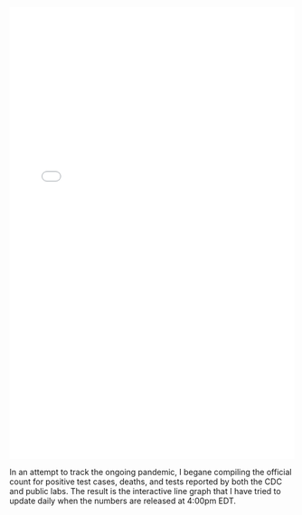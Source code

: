 <iframe title="COVID-19: Tracking Testing, Positive Cases, Hospitalizations, and Deaths Over Time vs. Comment Public Commentary from President Donald J. Trump" aria-label="Interactive line chart" id="datawrapper-chart-dpPB0" src="//datawrapper.dwcdn.net/dpPB0/12/" scrolling="no" frameborder="0" style="width: 0; min-width: 100% !important; border: none;" height="800"></iframe><script type="text/javascript">!function(){"use strict";window.addEventListener("message",function(a){if(void 0!==a.data["datawrapper-height"])for(var e in a.data["datawrapper-height"]){var t=document.getElementById("datawrapper-chart-"+e)||document.querySelector("iframe[src*='"+e+"']");t&&(t.style.height=a.data["datawrapper-height"][e]+"px")}})}();
</script>
<p>In an attempt to track the ongoing pandemic, I begane compiling the official count for positive test cases, deaths, and tests reported by both the CDC and public labs. The result is the interactive line graph that I have tried to update daily when the numbers are released at 4:00pm EDT.</p>
